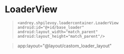 # LoaderView

> `<andrey.shpilevoy.loadercontainer.LoaderView
>                 android:id="@+id/base_loader"
>                 android:layout_width="match_parent"
>                 android:layout_height="match_parent"/>`

> app:layout="@layout/castom_loader_layout"
